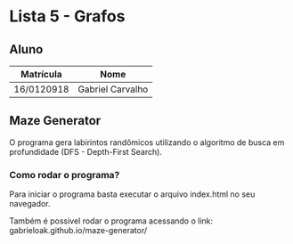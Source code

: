 # Lista 5 - Grafos
## Aluno
| Matrícula | Nome |  
|-----------------------|---------------------|  
| 16/0120918 | Gabriel Carvalho |  

## Maze Generator
O programa gera labirintos randômicos utilizando o algoritmo de busca em profundidade (DFS - Depth-First Search).

### Como rodar o programa? 
Para iniciar o programa basta executar o arquivo index.html no seu navegador.

Também é possivel rodar o programa acessando o link: gabrieloak.github.io/maze-generator/ 